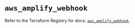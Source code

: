 # `aws_amplify_webhook`

Refer to the Terraform Registry for docs: [`aws_amplify_webhook`](https://registry.terraform.io/providers/hashicorp/aws/5.83.0/docs/resources/amplify_webhook).
